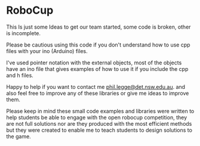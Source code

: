 # RoboCup

This Is just some Ideas to get our team started, some code is broken, other is incomplete.

Please be cautious using this code if you don't understand how to use cpp files with your ino (Arduino) files.

I've used pointer notation with the external objects, most of the objects have an ino file that gives examples of how to use it if you include the cpp and h files.

Happy to help if you want to contact me phil.legge@det.nsw.edu.au.  and also feel free to improve any of these libraries or give me ideas to improve them. 

Please keep in mind these small code examples and libraries were written to help students be able to engage with the open robocup competition, they are not full solutions nor are they produced with the most efficient methods but they were created to enable me to teach students to design solutions to the game. 
